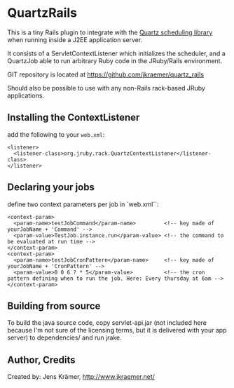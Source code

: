 QuartzRails
===========

This is a tiny Rails plugin to integrate with the [Quartz scheduling library](http://www.quartz-scheduler.org/) 
when running inside a J2EE application server.

It consists of a ServletContextListener which initializes the scheduler,
and a QuartzJob able to run arbitrary Ruby code in the 
JRuby/Rails environment.

GIT repository is located at https://github.com/jkraemer/quartz_rails

Should also be possible to use with any non-Rails rack-based JRuby applications.


Installing the ContextListener
------------------------------
add the following to your `web.xml`:
  
    <listener>
      <listener-class>org.jruby.rack.QuartzContextListener</listener-class>
    </listener>


Declaring your jobs
-------------------

define two context parameters per job in `web.xml``:

    <context-param>
      <param-name>testJobCommand</param-name>         <!-- key made of yourJobName + 'Command' -->
      <param-value>TestJob.instance.run</param-value> <!-- the command to be evaluated at run time -->
    </context-param>
    <context-param>
      <param-name>testJobCronPattern</param-name>     <!-- key made of yourJobName + 'CronPattern' -->
      <param-value>0 0 6 ? * 5</param-value>          <!-- the cron pattern defining when to run the job. Here: Every thursday at 6am -->
    </context-param>



Building from source
--------------------

To build the java source code, copy servlet-api.jar (not included here because
I'm not sure of the licensing terms, but it is delivered with your app server)
to dependencies/ and run jrake.


Author, Credits
---------------

Created by: Jens Krämer, http://www.jkraemer.net/


